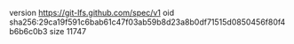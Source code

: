 version https://git-lfs.github.com/spec/v1
oid sha256:29ca19f591c6bab61c47f03ab59b8d23a8b0df71515d0850456f80f4b6b6c0b3
size 11747
